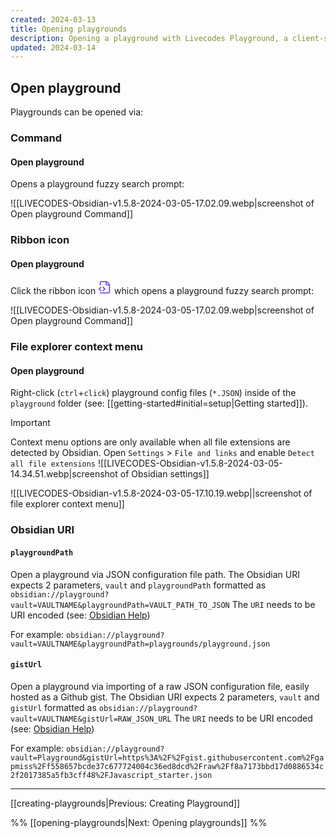 ```yaml
---
created: 2024-03-13
title: Opening playgrounds
description: Opening a playground with Livecodes Playground, a client-side code editor plugin for Obsidian.md.
updated: 2024-03-14
---
```


## Open playground

Playgrounds can be opened via:

### Command

#### Open playground

Opens a playground fuzzy search prompt:

![[LIVECODES-Obsidian-v1.5.8-2024-03-05-17.02.09.webp|screenshot of Open playground Command]]

### Ribbon icon

#### Open playground

Click the ribbon icon <svg xmlns="http://www.w3.org/2000/svg" width="22" height="22" viewBox="0 0 24 24" fill="none" stroke="#7852ee" stroke-width="2" stroke-linecap="round" stroke-linejoin="round" class="lucide lucide-file-code-2"><path d="M4 22h14a2 2 0 0 0 2-2V7l-5-5H6a2 2 0 0 0-2 2v4"/><path d="M14 2v4a2 2 0 0 0 2 2h4"/><path d="m5 12-3 3 3 3"/><path d="m9 18 3-3-3-3"/></svg> which opens a playground fuzzy search prompt:

![[LIVECODES-Obsidian-v1.5.8-2024-03-05-17.02.09.webp|screenshot of Open playground Command]]

### File explorer context menu

#### Open playground

Right-click (`ctrl`+`click`) playground config files (`*.JSON`) inside of the `playground` folder (see: [[getting-started#initial=setup|Getting started]]).


> [!IMPORTANT]
> Context menu options are only available when all file extensions are detected by Obsidian. Open `Settings` &gt; `File and links` and enable `Detect all file extensions` ![[LIVECODES-Obsidian-v1.5.8-2024-03-05-14.34.51.webp|screenshot of Obsidian settings]]

![[LIVECODES-Obsidian-v1.5.8-2024-03-05-17.10.19.webp||screenshot of file explorer context menu]]

### Obsidian URI

#### `playgroundPath`

Open a playground via JSON configuration file path. The Obsidian URI expects 2 parameters, `vault` and `playgroundPath` formatted as `obsidian://playground?vault=VAULTNAME&playgroundPath=VAULT_PATH_TO_JSON` The `URI` needs to be URI encoded (see: [Obsidian Help](https://help.obsidian.md/Extending+Obsidian/Obsidian+URI))

For example: `obsidian://playground?vault=VAULTNAME&playgroundPath=playgrounds/playground.json`

#### `gistUrl`

Open a playground via importing of a raw JSON configuration file, easily hosted as a Github gist. The Obsidian URI expects 2 parameters, `vault` and `gistUrl` formatted as `obsidian://playground?vault=VAULTNAME&gistUrl=RAW_JSON_URL` The `URI` needs to be URI encoded (see: [Obsidian Help](https://help.obsidian.md/Extending+Obsidian/Obsidian+URI))

For example: `obsidian://playground?vault=Playground&gistUrl=https%3A%2F%2Fgist.githubusercontent.com%2Fgapmiss%2Ff558657bcde37c677724004c36ed8dcd%2Fraw%2Ff8a7173bbd17d0886534c2f2017385a5fb3cff48%2FJavascript_starter.json`


---

[[creating-playgrounds|Previous: Creating Playground]]

%% [[opening-playgrounds|Next: Opening playgrounds]] %%
